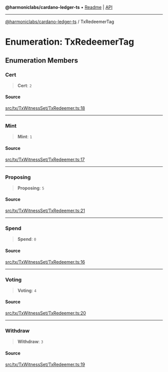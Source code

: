 **@harmoniclabs/cardano-ledger-ts** • [Readme](../README.md) \| [API](../globals.md)

***

[@harmoniclabs/cardano-ledger-ts](../README.md) / TxRedeemerTag

# Enumeration: TxRedeemerTag

## Enumeration Members

### Cert

> **Cert**: `2`

#### Source

[src/tx/TxWitnessSet/TxRedeemer.ts:18](https://github.com/HarmonicLabs/cardano-ledger-ts/blob/d1659b0/src/tx/TxWitnessSet/TxRedeemer.ts#L18)

***

### Mint

> **Mint**: `1`

#### Source

[src/tx/TxWitnessSet/TxRedeemer.ts:17](https://github.com/HarmonicLabs/cardano-ledger-ts/blob/d1659b0/src/tx/TxWitnessSet/TxRedeemer.ts#L17)

***

### Proposing

> **Proposing**: `5`

#### Source

[src/tx/TxWitnessSet/TxRedeemer.ts:21](https://github.com/HarmonicLabs/cardano-ledger-ts/blob/d1659b0/src/tx/TxWitnessSet/TxRedeemer.ts#L21)

***

### Spend

> **Spend**: `0`

#### Source

[src/tx/TxWitnessSet/TxRedeemer.ts:16](https://github.com/HarmonicLabs/cardano-ledger-ts/blob/d1659b0/src/tx/TxWitnessSet/TxRedeemer.ts#L16)

***

### Voting

> **Voting**: `4`

#### Source

[src/tx/TxWitnessSet/TxRedeemer.ts:20](https://github.com/HarmonicLabs/cardano-ledger-ts/blob/d1659b0/src/tx/TxWitnessSet/TxRedeemer.ts#L20)

***

### Withdraw

> **Withdraw**: `3`

#### Source

[src/tx/TxWitnessSet/TxRedeemer.ts:19](https://github.com/HarmonicLabs/cardano-ledger-ts/blob/d1659b0/src/tx/TxWitnessSet/TxRedeemer.ts#L19)

